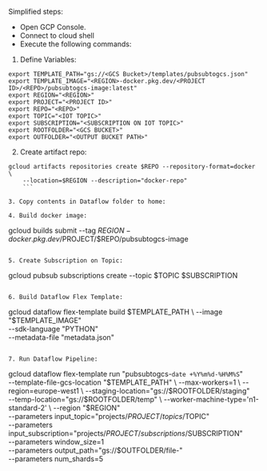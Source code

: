 Simplified steps:
* Open GCP Console.
* Connect to cloud shell
* Execute the following commands:

1. Define Variables:

```
export TEMPLATE_PATH="gs://<GCS Bucket>/templates/pubsubtogcs.json"
export TEMPLATE_IMAGE="<REGION>-docker.pkg.dev/<PROJECT ID>/<REPO>/pubsubtogcs-image:latest"
export REGION="<REGION>"
export PROJECT="<PROJECT ID>"
export REPO="<REPO>"
export TOPIC="<IOT TOPIC>"
export SUBSCRIPTION="<SUBSCRIPTION ON IOT TOPIC>"
export ROOTFOLDER="<GCS BUCKET>"
export OUTFOLDER="<OUTPUT BUCKET PATH>"
```

2. Create artifact repo:

```
gcloud artifacts repositories create $REPO --repository-format=docker \
    --location=$REGION --description="docker-repo"
    ```

3. Copy contents in Dataflow folder to home:

4. Build docker image:

```
gcloud builds submit --tag $REGION-docker.pkg.dev/$PROJECT/$REPO/pubsubtogcs-image
```

5. Create Subscription on Topic:

```
gcloud pubsub subscriptions create --topic $TOPIC $SUBSCRIPTION
```

6. Build Dataflow Flex Template:

```
gcloud dataflow flex-template build $TEMPLATE_PATH \
      --image "$TEMPLATE_IMAGE" \
      --sdk-language "PYTHON" \
      --metadata-file "metadata.json"
```

7. Run Dataflow Pipeline:

```
gcloud dataflow flex-template run "pubsubtogcs-`date +%Y%m%d-%H%M%S`" \
    --template-file-gcs-location "$TEMPLATE_PATH" \
    --max-workers=1 \
    --region=europe-west1 \
    --staging-location="gs://$ROOTFOLDER/staging" \
    --temp-location="gs://$ROOTFOLDER/temp" \
    --worker-machine-type='n1-standard-2' \
    --region "$REGION" \
    --parameters input_topic="projects/$PROJECT/topics/$TOPIC" \
    --parameters input_subscription="projects/$PROJECT/subscriptions/$SUBSCRIPTION" \
    --parameters window_size=1 \
    --parameters output_path="gs://$OUTFOLDER/file-" \
    --parameters num_shards=5
```
